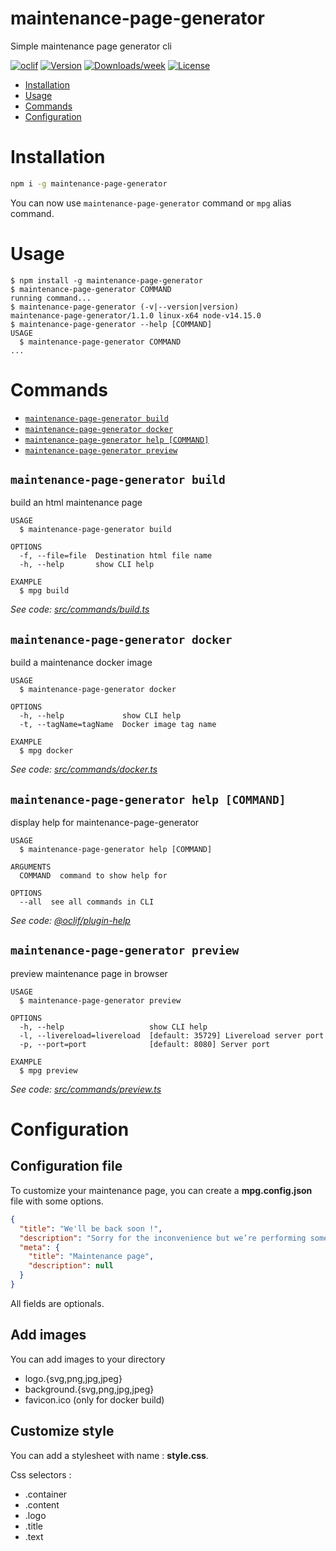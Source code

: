 maintenance-page-generator
==========================

Simple maintenance page generator cli

[![oclif](https://img.shields.io/badge/cli-oclif-brightgreen.svg)](https://oclif.io)
[![Version](https://img.shields.io/npm/v/maintenance-page-generator.svg)](https://npmjs.org/package/maintenance-page-generator)
[![Downloads/week](https://img.shields.io/npm/dw/maintenance-page-generator.svg)](https://npmjs.org/package/maintenance-page-generator)
[![License](https://img.shields.io/npm/l/maintenance-page-generator.svg)](https://github.com/sylcastaing/maintenance-page-generator/blob/master/package.json)

<!-- toc -->
* [Installation](#installation)
* [Usage](#usage)
* [Commands](#commands)
* [Configuration](#configuration)
<!-- tocstop -->
# Installation
```bash
npm i -g maintenance-page-generator
```

You can now use `maintenance-page-generator` command or `mpg` alias command. 

# Usage
<!-- usage -->
```sh-session
$ npm install -g maintenance-page-generator
$ maintenance-page-generator COMMAND
running command...
$ maintenance-page-generator (-v|--version|version)
maintenance-page-generator/1.1.0 linux-x64 node-v14.15.0
$ maintenance-page-generator --help [COMMAND]
USAGE
  $ maintenance-page-generator COMMAND
...
```
<!-- usagestop -->
# Commands
<!-- commands -->
* [`maintenance-page-generator build`](#maintenance-page-generator-build)
* [`maintenance-page-generator docker`](#maintenance-page-generator-docker)
* [`maintenance-page-generator help [COMMAND]`](#maintenance-page-generator-help-command)
* [`maintenance-page-generator preview`](#maintenance-page-generator-preview)

## `maintenance-page-generator build`

build an html maintenance page

```
USAGE
  $ maintenance-page-generator build

OPTIONS
  -f, --file=file  Destination html file name
  -h, --help       show CLI help

EXAMPLE
  $ mpg build
```

_See code: [src/commands/build.ts](https://github.com/sylcastaing/maintenance-page-generator/blob/v1.1.0/src/commands/build.ts)_

## `maintenance-page-generator docker`

build a maintenance docker image

```
USAGE
  $ maintenance-page-generator docker

OPTIONS
  -h, --help             show CLI help
  -t, --tagName=tagName  Docker image tag name

EXAMPLE
  $ mpg docker
```

_See code: [src/commands/docker.ts](https://github.com/sylcastaing/maintenance-page-generator/blob/v1.1.0/src/commands/docker.ts)_

## `maintenance-page-generator help [COMMAND]`

display help for maintenance-page-generator

```
USAGE
  $ maintenance-page-generator help [COMMAND]

ARGUMENTS
  COMMAND  command to show help for

OPTIONS
  --all  see all commands in CLI
```

_See code: [@oclif/plugin-help](https://github.com/oclif/plugin-help/blob/v3.2.0/src/commands/help.ts)_

## `maintenance-page-generator preview`

preview maintenance page in browser

```
USAGE
  $ maintenance-page-generator preview

OPTIONS
  -h, --help                   show CLI help
  -l, --livereload=livereload  [default: 35729] Livereload server port
  -p, --port=port              [default: 8080] Server port

EXAMPLE
  $ mpg preview
```

_See code: [src/commands/preview.ts](https://github.com/sylcastaing/maintenance-page-generator/blob/v1.1.0/src/commands/preview.ts)_
<!-- commandsstop -->

# Configuration

## Configuration file

To customize your maintenance page, you can create a **mpg.config.json** file with some options.

```json
{
  "title": "We'll be back soon !",
  "description": "Sorry for the inconvenience but we’re performing some maintenance at the moment.",
  "meta": {
    "title": "Maintenance page",
    "description": null
  }
}
```

All fields are optionals.

## Add images

You can add images to your directory

- logo.{svg,png,jpg,jpeg}
- background.{svg,png,jpg,jpeg}
- favicon.ico (only for docker build)

## Customize style

You can add a stylesheet with name : **style.css**.

Css selectors :

- .container
- .content
- .logo
- .title
- .text
